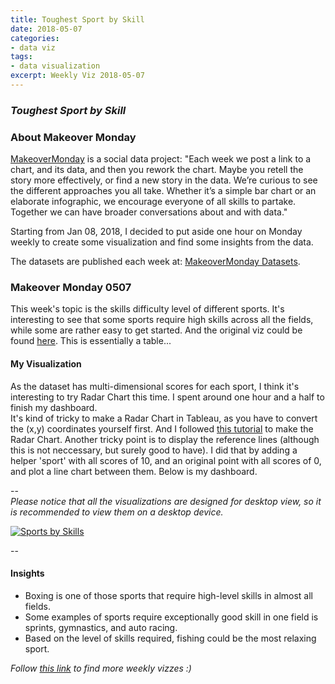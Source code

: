 ```yaml
---
title: Toughest Sport by Skill
date: 2018-05-07
categories:
- data viz
tags:
- data visualization
excerpt: Weekly Viz 2018-05-07
---
```


### *Toughest Sport by Skill*


### About Makeover Monday

[MakeoverMonday](http://www.makeovermonday.co.uk/) is a social data project:
"Each week we post a link to a chart, and its data, and then you rework the chart.
Maybe you retell the story more effectively, or find a new story in the data.
We’re curious to see the different approaches you all take. Whether it’s a simple bar chart or an elaborate infographic, we encourage everyone of all skills to partake.
Together we can have broader conversations about and with data."

Starting from Jan 08, 2018, I decided to put aside one hour on Monday weekly to create some visualization and find some insights from the data.

The datasets are published each week at: [MakeoverMonday Datasets](http://www.makeovermonday.co.uk/data/).

### Makeover Monday 0507

This week's topic is the skills difficulty level of different sports. It's interesting to see that some sports require high skills across all the fields, while some are rather easy to get started.
And the original viz could be found [here](http://www.espn.com/espn/page2/sportSkills). This is essentially a table...  


#### My Visualization

As the dataset has multi-dimensional scores for each sport, I think it's interesting to try Radar Chart this time. I spent around one hour and a half to finish my dashboard.  
It's kind of tricky to make a Radar Chart in Tableau, as you have to convert the (x,y) coordinates yourself first. And I followed [this tutorial](https://www.tableau.com/about/blog/2015/7/use-radar-charts-compare-dimensions-over-several-metrics-41592) to make the Radar Chart.
Another tricky point is to display the reference lines (although this is not neccessary, but surely good to have). I did that by adding a helper 'sport' with all scores of 10, and an original point with all scores of 0, and plot a line chart between them.
Below is my dashboard.  

--  
*Please notice that all the visualizations are designed for desktop view, so it is recommended to view them on a desktop device.*  

<div class='tableauPlaceholder' id='viz1525749477409' style='position: relative'>
<noscript><a href='#'>
  <img alt='Sports by Skills ' src='https:&#47;&#47;public.tableau.com&#47;static&#47;images&#47;Ma&#47;MakeOverMonday0507&#47;SportsbySkills&#47;1_rss.png' style='border: none' />
</a></noscript>
<object class='tableauViz'  style='display:none;'>
  <param name='host_url' value='https%3A%2F%2Fpublic.tableau.com%2F' />
  <param name='embed_code_version' value='3' />
  <param name='site_root' value='' />
  <param name='name' value='MakeOverMonday0507&#47;SportsbySkills' />
  <param name='tabs' value='no' />
  <param name='toolbar' value='yes' />
  <param name='static_image' value='https:&#47;&#47;public.tableau.com&#47;static&#47;images&#47;Ma&#47;MakeOverMonday0507&#47;SportsbySkills&#47;1.png' />
  <param name='animate_transition' value='yes' />
  <param name='display_static_image' value='yes' />
  <param name='display_spinner' value='yes' />
  <param name='display_overlay' value='yes' />
  <param name='display_count' value='yes' />
  <param name='filter' value='publish=yes' />
</object></div>              
<script type='text/javascript'>        
  var divElement = document.getElementById('viz1525749477409');       
  var vizElement = divElement.getElementsByTagName('object')[0];       
  vizElement.style.width='800px';vizElement.style.height='827px';      
  var scriptElement = document.createElement('script');              
  scriptElement.src = 'https://public.tableau.com/javascripts/api/viz_v1.js';      
  vizElement.parentNode.insertBefore(scriptElement, vizElement);          
</script>  

--  

#### Insights
* Boxing is one of those sports that require high-level skills in almost all fields.  
* Some examples of sports require exceptionally good skill in one field is sprints, gymnastics, and auto racing.  
* Based on the level of skills required, fishing could be the most relaxing sport.  


*Follow [this link](https://yudong-94.github.io/personal-website/project/MakeOverMonday2018/) to find more weekly vizzes :)*
